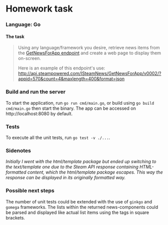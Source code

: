 # Homework task
### Language: Go

#### The task
> Using any language/framework you desire, retrieve news items from the [GetNewsForApp endpoint](https://partner.steamgames.com/doc/webapi/ISteamNews) and create a web page to display them on-screen.  
>
> Here is an example of this endpoint's use:
> http://api.steampowered.com/ISteamNews/GetNewsForApp/v0002/?appid=570&count=4&maxlength=400&format=json

### Build and run the server
To start the application, run  `go run cmd/main.go`, or build using `go build cmd/main.go` then start the binary.
The app can be accessed on http://localhost:8080 by default.

### Tests
To execute all the unit tests, run  `go test -v ./...`.

### Sidenotes
*Initially I went with the html/template package but ended up switching to the text/template one due to the Steam API response containing HTML-formatted content, which the html/template package escapes. This way the response can be displayed in its originally formatted way.*

### Possible next steps
The number of unit tests could be extended with the use of `ginkgo` and `gomega` frameworks.
The lists within the returned news-components could be parsed and displayed like actual list items using the tags in square brackets.
